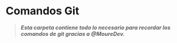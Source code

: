 # **Comandos Git**
>  ***Esta carpeta contiene todo lo necesario para recordar los comandos de git gracias a @MoureDev.***
